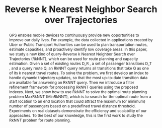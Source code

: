 ---
title: "Reverse k Nearest Neighbor Search over Trajectories"
authors:
- Sheng Wang
- admin
- J. Shane Culpepper
- Timos Sellis
- Gao Cong

publication_types: ["2"]
publication: In *the Transactions on Knowledge and Data Engineering (TKDE)*
publication_short: In *TKDE (2018)*
publishDate: "2018-04-19"

abstract: GPS enables mobile devices to continuously provide new opportunities to improve our daily lives. For example, the data collected in applications created by Uber or Public Transport Authorities can be used to plan transportation routes, estimate capacities, and proactively identify low coverage areas. In this paper, we study a new kind of query-Reverse k Nearest Neighbor Search over Trajectories (RkNNT), which can be used for route planning and capacity estimation. Given a set of existing routes D_R , a set of passenger transitions D_T , and a query route Q, an RkNNT query returns all transitions that take Q as one of its k nearest travel routes. To solve the problem, we first develop an index to handle dynamic trajectory updates, so that the most up-to-date transition data are available for answering an RkNNT query. Then we introduce a filter refinement framework for processing RkNNT queries using the proposed indexes. Next, we show how to use RkNNT to solve the optimal route planning problem MaxRkNNT (MinRkNNT), which is to search for the optimal route from a start location to an end location that could attract the maximum (or minimum) number of passengers based on a predefined travel distance threshold. Experiments on real datasets demonstrate the efficiency and scalability of our approaches. To the best of our knowledge, this is the first work to study the RkNNT problem for route planning.


#tags:
#- Source Themes
featured: true

links:
url_pdf: https://ieeexplore.ieee.org/abstract/document/8118111

---